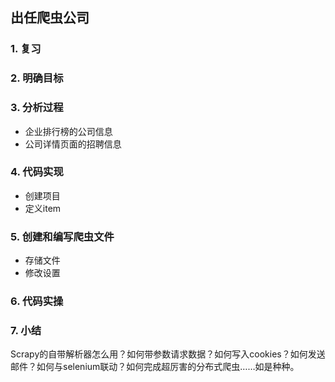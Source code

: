 ## 出任爬虫公司
### 1. 复习
### 2. 明确目标
### 3. 分析过程
- 企业排行榜的公司信息
- 公司详情页面的招聘信息
### 4. 代码实现
- 创建项目
- 定义item
### 5. 创建和编写爬虫文件
- 存储文件
- 修改设置
### 6. 代码实操
### 7. 小结
Scrapy的自带解析器怎么用？如何带参数请求数据？如何写入cookies？如何发送邮件？如何与selenium联动？如何完成超厉害的分布式爬虫……如是种种。